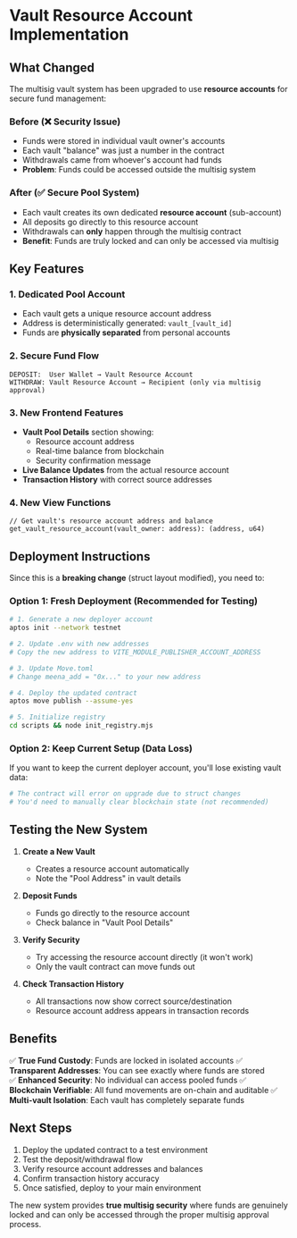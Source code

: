 # Vault Resource Account Implementation

## What Changed

The multisig vault system has been upgraded to use **resource accounts** for secure fund management:

### Before (❌ Security Issue)
- Funds were stored in individual vault owner's accounts
- Each vault "balance" was just a number in the contract
- Withdrawals came from whoever's account had funds
- **Problem**: Funds could be accessed outside the multisig system

### After (✅ Secure Pool System)
- Each vault creates its own dedicated **resource account** (sub-account)
- All deposits go directly to this resource account
- Withdrawals can **only** happen through the multisig contract
- **Benefit**: Funds are truly locked and can only be accessed via multisig

## Key Features

### 1. **Dedicated Pool Account**
- Each vault gets a unique resource account address
- Address is deterministically generated: `vault_[vault_id]`
- Funds are **physically separated** from personal accounts

### 2. **Secure Fund Flow**
```
DEPOSIT:  User Wallet → Vault Resource Account
WITHDRAW: Vault Resource Account → Recipient (only via multisig approval)
```

### 3. **New Frontend Features**
- **Vault Pool Details** section showing:
  - Resource account address
  - Real-time balance from blockchain
  - Security confirmation message
- **Live Balance Updates** from the actual resource account
- **Transaction History** with correct source addresses

### 4. **New View Functions**
```move
// Get vault's resource account address and balance
get_vault_resource_account(vault_owner: address): (address, u64)
```

## Deployment Instructions

Since this is a **breaking change** (struct layout modified), you need to:

### Option 1: Fresh Deployment (Recommended for Testing)
```bash
# 1. Generate a new deployer account
aptos init --network testnet

# 2. Update .env with new addresses
# Copy the new address to VITE_MODULE_PUBLISHER_ACCOUNT_ADDRESS

# 3. Update Move.toml 
# Change meena_add = "0x..." to your new address

# 4. Deploy the updated contract
aptos move publish --assume-yes

# 5. Initialize registry
cd scripts && node init_registry.mjs
```

### Option 2: Keep Current Setup (Data Loss)
If you want to keep the current deployer account, you'll lose existing vault data:
```bash
# The contract will error on upgrade due to struct changes
# You'd need to manually clear blockchain state (not recommended)
```

## Testing the New System

1. **Create a New Vault**
   - Creates a resource account automatically
   - Note the "Pool Address" in vault details

2. **Deposit Funds**
   - Funds go directly to the resource account
   - Check balance in "Vault Pool Details"

3. **Verify Security**
   - Try accessing the resource account directly (it won't work)
   - Only the vault contract can move funds out

4. **Check Transaction History**
   - All transactions now show correct source/destination
   - Resource account address appears in transaction records

## Benefits

✅ **True Fund Custody**: Funds are locked in isolated accounts
✅ **Transparent Addresses**: You can see exactly where funds are stored  
✅ **Enhanced Security**: No individual can access pooled funds
✅ **Blockchain Verifiable**: All fund movements are on-chain and auditable
✅ **Multi-vault Isolation**: Each vault has completely separate funds

## Next Steps

1. Deploy the updated contract to a test environment
2. Test the deposit/withdrawal flow
3. Verify resource account addresses and balances
4. Confirm transaction history accuracy
5. Once satisfied, deploy to your main environment

The new system provides **true multisig security** where funds are genuinely locked and can only be accessed through the proper multisig approval process.